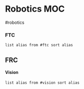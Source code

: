 # Robotics MOC
#robotics 

### FTC
```dataview
list alias from #ftc sort alias
```

## FRC
#### Vision
```dataview
list alias from #vision sort alias
```
